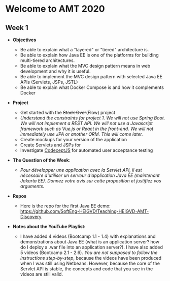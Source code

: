 # Welcome to AMT 2020



## Week 1

* **Objectives**

  * Be able to explain what a "layered" or "tiered" architecture is.
  * Be able to explain how Java EE is one of the platforms for building multi-tiered architectures.
  * Be able to explain what the MVC design pattern means in web development and why it is useful.
  * Be able to implement the MVC design pattern with selected Java EE APIs (Servlets, JSPs, JSTL) 
  * Be able to explain what Docker Compose is and how it complements Docker

* **Project**

  * Get started with the ~~Stack Over~~(Flow) project
  * *Understand the constraints for project 1. We will not use Spring Boot. We will not implement a REST API. We will not use a Javascript framework such as Vue.js or React in the front-end. We will not immediately use JPA or another ORM. This will come later.*
  * Create mockups for your version of the application
  * Create Servlets and JSPs for
  * Investigate [CodeceptJS](https://codecept.io/) for automated user acceptance testing

* **The Question of the Week**: 

  * *Pour développer une application avec la Servlet API, il est nécessaire d'utiliser un serveur d'application Java EE (maintenant Jakarta EE). Donnez votre avis sur cette proposition et justifiez vos arguments.*

* **Repos**

  * Here is the repo for the first Java EE demo: https://github.com/SoftEng-HEIGVD/Teaching-HEIGVD-AMT-Discovery

* **Notes about the YouTube Playlist:**

  * I have added 4 videos (Bootcamp 1.1 - 1.4) with explanations and demonstrations about Java EE (what is an application server? how do I deploy a .war file into an application server?). I have also added 5 videos (Bootcamp 2.1 - 2.6). *You are not supposed to follow the instructions step-by-step*, because the videos have been produced when I was still using Netbeans. However, because the core of the Servlet API is stable, the concepts and code that you see in the videos are still valid.




